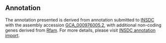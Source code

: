 

Annotation
----------

The annotation presented is derived from annotation submitted to
[INSDC](http://www.insdc.org) with the assembly accession
[GCA\_000976005.2](http://www.ebi.ac.uk/ena/data/view/GCA_000976005.2),
with additional non-coding genes derived from
[Rfam](http://rfam.xfam.org/). For more details, please visit [INSDC
annotation
import](http://ensemblgenomes.org/info/data/insdc_annotation).
